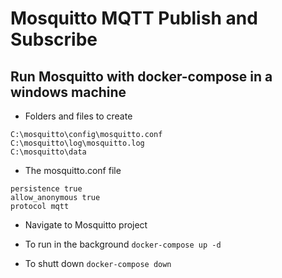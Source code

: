 # Mosquitto MQTT Publish and Subscribe

## Run Mosquitto with docker-compose in a windows machine

- Folders and files to create
```
C:\mosquitto\config\mosquitto.conf
C:\mosquitto\log\mosquitto.log
C:\mosquitto\data
```

- The mosquitto.conf file
```
persistence true
allow_anonymous true
protocol mqtt
```

- Navigate to Mosquitto project

- To run in the background
```docker-compose up -d```

- To shutt down
```docker-compose down```

